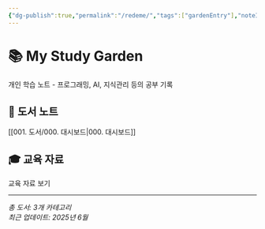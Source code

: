 ```yaml
---
{"dg-publish":true,"permalink":"/redeme/","tags":["gardenEntry"],"noteIcon":"","created":"2025-06-16T00:13:32.536+09:00","updated":"2025-06-16T00:53:20.769+09:00"}
---
```



# 📚 My Study Garden

개인 학습 노트 - 프로그래밍, AI, 지식관리 등의 공부 기록

## 📖 도서 노트
[[001. 도서/000. 대시보드\|000. 대시보드]]

## 🎓 교육 자료  
교육 자료 보기

---
*총 도서: 3개 카테고리*  
*최근 업데이트: 2025년 6월*